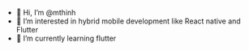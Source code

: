 - 👋 Hi, I’m @mthinh
- 👀 I’m interested in hybrid mobile development like React native and Flutter
- 🌱 I’m currently learning flutter

<!---
mthinh/mthinh is a ✨ special ✨ repository because its `README.md` (this file) appears on your GitHub profile.
You can click the Preview link to take a look at your changes.
--->
